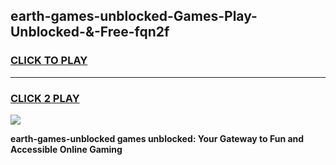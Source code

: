 
## earth-games-unblocked-Games-Play-Unblocked-&-Free-fqn2f
<h3>
<a href="https://premium76.site?title=earth-games-unblocked&ref=24A">CLICK TO PLAY</a></h3>
<hr>

<h3>
<a href="https://premium76.site?title=earth-games-unblocked&ref=24A">CLICK 2 PLAY</a>
  
</h3>

<a href="https://premium76.site?title=earth-games-unblocked&ref=24A"><img src="https://clearcache.store/games.png"></a>


**earth-games-unblocked games unblocked: Your Gateway to Fun and Accessible Online Gaming**
